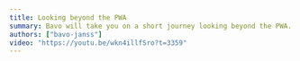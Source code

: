 ```yaml
---
title: Looking beyond the PWA
summary: Bavo will take you on a short journey looking beyond the PWA. Going in-depth into the commerce landscape of the future. How the concepts of headless and API-first are rooted far deeper in digital mature organizations as you might think.
authors: ["bavo-janss"]
video: "https://youtu.be/wkn4illfSro?t=3359"
---
```

